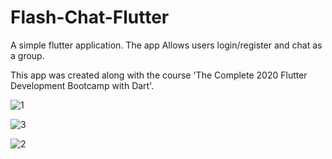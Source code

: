 # Flash-Chat-Flutter

A simple flutter application.
The app Allows users login/register and chat as a group.

This app was created along with the course 'The Complete 2020 Flutter Development Bootcamp with Dart'.

![1](https://user-images.githubusercontent.com/22684921/80021457-d0db6e80-84da-11ea-80c1-d86c8a5990f0.png)

![3](https://user-images.githubusercontent.com/22684921/80021490-e0f34e00-84da-11ea-8003-4410d4fbb00d.png)

![2](https://user-images.githubusercontent.com/22684921/83957673-26d95b00-a86a-11ea-8330-d1acd2a4df1b.png)
